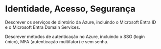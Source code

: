# Identidade, Acesso, Segurança

Descrever os serviços de diretório da Azure, incluindo o Microsoft Entra ID e o Microsoft Entra Domain Services.

Descrever métodos de autenticação no Azure, incluindo o SSO (login único), MFA (autenticação multifator) e sem senha.